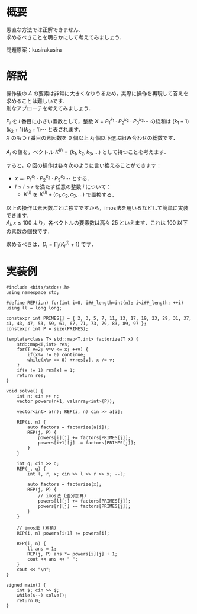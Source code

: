 # 概要
愚直な方法では正解できません．  
求めるべきことを明らかにして考えてみましょう．

問題原案：kusirakusira

# 解説
操作後の $A$ の要素は非常に大きくなりうるため，実際に操作を再現して答えを求めることは難しいです．  
別なアプローチを考えてみましょう．  

$P_i$ を $i$ 番目に小さい素数として，整数 $X = P_1^{k_1} \cdot P_2^{k_2} \cdot P_3^{k_3} \cdots$ の総和は $(k_1 + 1) (k_2 + 1) (k_3 + 1) \cdots$ と表されます．  
$X$ のもつ $i$ 番目の素因数を $0$ 個以上 $k_i$ 個以下選ぶ組み合わせの総数です．

$A_i$ の値を，ベクトル $K^{(i)} = (k_1, k_2, k_3, \ldots)$ として持つことを考えます．  

すると，$Q$ 回の操作は各々次のように言い換えることができます：
- $x \eqqcolon P_1^{c_1} \cdot P_2^{c_2} \cdot P_3^{c_3} \cdots$ とする．
- $l \leq i \leq r$ を満たす任意の整数 $i$ について：
    - $K^{(i)}$ を $K^{(i)} + (c_1, c_2, c_3, \ldots)$ で置換する．

以上の操作は素因数ごとに独立ですから，imos法を用いるなどして簡単に実装できます．  
$A_i, x \leq 100$ より，各ベクトルの要素数は高々 $25$ といえます．これは $100$ 以下の素数の個数です．  

求めるべきは，$\displaystyle D_i = \prod_{j} (K^{(i)}_j + 1)$ 
です．

# 実装例
```cpp:C++
#include <bits/stdc++.h>
using namespace std;

#define REP(i,n) for(int i=0, i##_length=int(n); i<i##_length; ++i)
using ll = long long;

constexpr int PRIMES[] = { 2, 3, 5, 7, 11, 13, 17, 19, 23, 29, 31, 37, 41, 43, 47, 53, 59, 61, 67, 71, 73, 79, 83, 89, 97 };
constexpr int P = size(PRIMES);

template<class T> std::map<T,int> factorize(T x) {
    std::map<T,int> res;
    for(T v=2; v*v <= x; ++v) {
        if(x%v != 0) continue;
        while(x%v == 0) ++res[v], x /= v;
    }
    if(x != 1) res[x] = 1;
    return res;
}

void solve() {
    int n; cin >> n;
    vector powers(n+1, valarray<int>(P));

    vector<int> a(n); REP(i, n) cin >> a[i];

    REP(i, n) {
        auto factors = factorize(a[i]);
        REP(j, P) {
            powers[i][j] += factors[PRIMES[j]];
            powers[i+1][j] -= factors[PRIMES[j]];
        }
    }

    int q; cin >> q;
    REP(_, q) {
        int l, r, x; cin >> l >> r >> x; --l;

        auto factors = factorize(x);
        REP(j, P) {
            // imos法 (差分加算)
            powers[l][j] += factors[PRIMES[j]];
            powers[r][j] -= factors[PRIMES[j]];
        }
    }

    // imos法 (累積)
    REP(i, n) powers[i+1] += powers[i];

    REP(i, n) {
        ll ans = 1;
        REP(j, P) ans *= powers[i][j] + 1;
        cout << ans << " ";
    }
    cout << "\n";
}

signed main() {
    int $; cin >> $;
    while($--) solve();
    return 0;
}
```
